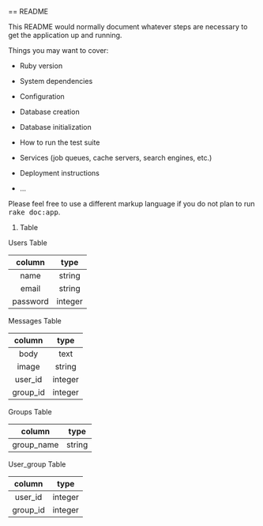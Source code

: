 == README

This README would normally document whatever steps are necessary to get the
application up and running.

Things you may want to cover:

* Ruby version

* System dependencies

* Configuration

* Database creation

* Database initialization

* How to run the test suite

* Services (job queues, cache servers, search engines, etc.)

* Deployment instructions

* ...


Please feel free to use a different markup language if you do not plan to run
<tt>rake doc:app</tt>.

1. Table

  Users Table

  |column|type|
  |:---:|:---:|
  |name|string|
  |email|string|
  |password|integer|

  Messages Table

  |column|type|
  |:---:|:---:|
  |body|text|
  |image|string|
  |user_id|integer|
  |group_id|integer|

  Groups Table

  |column|type|
  |:---:|:---:|
  |group_name|string|


  User_group Table

  |column|type|
  |:---:|:---:|
  |user_id|integer|
  |group_id|integer|




